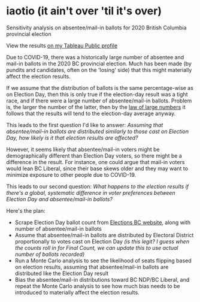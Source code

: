 # iaotio (it ain't over 'til it's over)
Sensitivity analysis on absentee/mail-in ballots for 2020 British Columbia provincial election

View the results [on my Tableau Public profile](https://public.tableau.com/profile/matt.lam)

Due to COVID-19, there was a historically large number of absentee and mail-in ballots in the 2020 BC provincial election. Much has been made (by pundits and candidates, often on the 'losing' side) that this might materially affect the election results.

If we assume that the distribution of ballots is the same percentage-wise as on Election Day, then this is only true if the election-day result was a tight race, and if there were a large number of absentee/mail-in ballots. Problem is, the larger the number of the latter, then by the [law of large numbers](https://en.wikipedia.org/wiki/Law_of_large_numbers) it follows that the results will tend to the election-day average anyway.

This leads to the first question I'd like to answer: _Assuming that absentee/mail-in ballots are distributed similarly to those cast on Election Day, how likely is it that election results are affected?_

However, it seems likely that absentee/mail-in voters might be demographically different than Election Day voters, so there might be a difference in the result. For instance, one could argue that mail-in voters would lean BC Liberal, since their base skews older and they may want to minimize exposure to other people due to COVID-19.

This leads to our second question: _What happens to the election results if there's a global, systematic difference in voter preferences between Election Day and absentee/mail-in ballots?_

Here's the plan:
- Scrape Election Day ballot count from [Elections BC website](https://elections.bc.ca/), along with number of absentee/mail-in ballots
- Assume that absentee/mail-in ballots are distributed by Electoral District proportionally to votes cast on Election Day _(is this legit? I guess when the counts roll in for Final Count, we can update this to use actual number of ballots recorded)_
- Run a Monte Carlo analysis to see the likelihood of seats flipping based on election results, assuming that absentee/mail-in ballots are distributed like the Election Day result
- Bias the absentee/mail-in distributions toward BC NDP/BC Liberal, and repeat the Monte Carlo analysis to see how much bias needs to be introduced to materially affect the election results.
